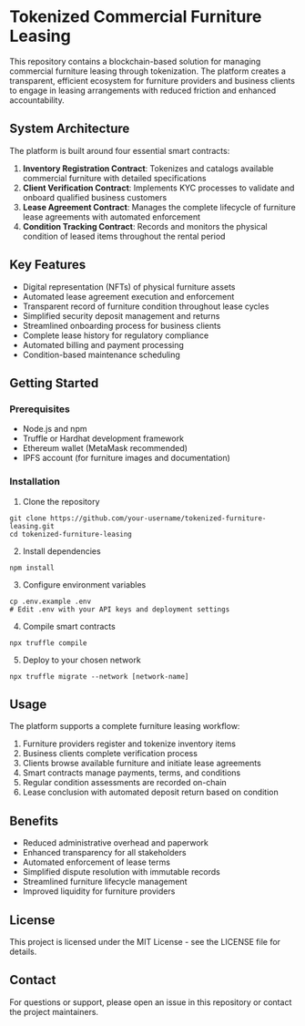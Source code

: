 # Tokenized Commercial Furniture Leasing

This repository contains a blockchain-based solution for managing commercial furniture leasing through tokenization. The platform creates a transparent, efficient ecosystem for furniture providers and business clients to engage in leasing arrangements with reduced friction and enhanced accountability.

## System Architecture

The platform is built around four essential smart contracts:

1. **Inventory Registration Contract**: Tokenizes and catalogs available commercial furniture with detailed specifications
2. **Client Verification Contract**: Implements KYC processes to validate and onboard qualified business customers
3. **Lease Agreement Contract**: Manages the complete lifecycle of furniture lease agreements with automated enforcement
4. **Condition Tracking Contract**: Records and monitors the physical condition of leased items throughout the rental period

## Key Features

- Digital representation (NFTs) of physical furniture assets
- Automated lease agreement execution and enforcement
- Transparent record of furniture condition throughout lease cycles
- Simplified security deposit management and returns
- Streamlined onboarding process for business clients
- Complete lease history for regulatory compliance
- Automated billing and payment processing
- Condition-based maintenance scheduling

## Getting Started

### Prerequisites

- Node.js and npm
- Truffle or Hardhat development framework
- Ethereum wallet (MetaMask recommended)
- IPFS account (for furniture images and documentation)

### Installation

1. Clone the repository
```
git clone https://github.com/your-username/tokenized-furniture-leasing.git
cd tokenized-furniture-leasing
```

2. Install dependencies
```
npm install
```

3. Configure environment variables
```
cp .env.example .env
# Edit .env with your API keys and deployment settings
```

4. Compile smart contracts
```
npx truffle compile
```

5. Deploy to your chosen network
```
npx truffle migrate --network [network-name]
```

## Usage

The platform supports a complete furniture leasing workflow:

1. Furniture providers register and tokenize inventory items
2. Business clients complete verification process
3. Clients browse available furniture and initiate lease agreements
4. Smart contracts manage payments, terms, and conditions
5. Regular condition assessments are recorded on-chain
6. Lease conclusion with automated deposit return based on condition

## Benefits

- Reduced administrative overhead and paperwork
- Enhanced transparency for all stakeholders
- Automated enforcement of lease terms
- Simplified dispute resolution with immutable records
- Streamlined furniture lifecycle management
- Improved liquidity for furniture providers

## License

This project is licensed under the MIT License - see the LICENSE file for details.

## Contact

For questions or support, please open an issue in this repository or contact the project maintainers.
